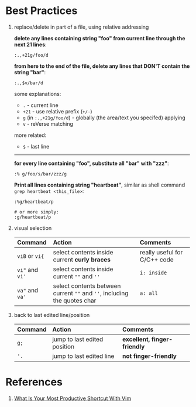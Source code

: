 Best Practices
===============

1. replace/delete in part of a file, using relative addressing

    **delete any lines containing string "foo" from current line through the
    next 21 lines**:

    ```shell
    :.,+21g/foo/d
    ```

    **from here to the end of the file, delete any lines that DON'T contain the
    string "bar"**:

    ```shell
    :.,$v/bar/d
    ```

    some explanations:

    * `.`   - current line
    * `+21` - use relative prefix (`+/-`) 
    * `g` (in `:.,+21g/foo/d`)  - globally (the area/text you specifed) applying
    * `v`   - reVerse matching

    more related:

    * `$`   - last line

    --------

    **for every line containing "foo", substitute all "bar" with "zzz"**:

    ```shell
    :% g/foo/s/bar/zzz/g
    ```

    **Print all lines containing string "heartbeat"**, similar as shell command
    `grep heartbeat <this_file>`:

    ```shell
    :%g/heartbeat/p

    # or more simply:
    :g/heartbeat/p
    ```

1. visual selection

    | Command | Action | Comments |
    |:--------|:-------|:--------|
    | `viB` or `vi{` | select contents inside current **curly braces** | really useful for C/C++ code |
    | `vi"` and `vi'` | select contents inside current `""` and `''` | `i: inside` |
    | `va"` and `va'` | select contents between current `""` and `''`, including the quotes char | `a: all` |


1. back to last edited line/position

    | Command | Action | Comments |
    |:--------|:-------|:--------|
    | `g;` | jump to last edited position | **excellent, finger-friendly**  |
    | `'.` | jump to last edited line | **not finger-friendly** |

# References
1. [What Is Your Most Productive Shortcut With Vim](http://stackoverflow.com/questions/1218390/what-is-your-most-productive-shortcut-with-vim)

